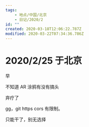 ```yaml
---
tags:
    - 地点/中国/北京
    - 日记/2020/2
id: ""
created: 2020-03-18T12:06:22.787Z
modified: 2020-03-22T07:34:36.786Z
---
```


# 2020/2/25 于北京

<!-- @timer "date":"Tue Feb 25 2020 09:11:39 GMT+0800 (CST)" -->

早

<!-- @timer "date":"Tue Feb 25 2020 17:29:39 GMT+0800 (CST)","duration":"about 8 hours" -->

不知道 AR 涂鸦有没有搞头

<!-- @timer "date":"Tue Feb 25 2020 18:54:40 GMT+0800 (CST)","duration":"about 1 hour" -->

弃疗了

<!-- @timer "date":"Tue Feb 25 2020 22:58:53 GMT+0800 (CST)","duration":"about 4 hours" -->

gg，git https cors 有限制。

<!-- @timer "date":"Tue Feb 25 2020 23:54:47 GMT+0800 (CST)","duration":"about 1 hour" -->

只能干了，别无选择
